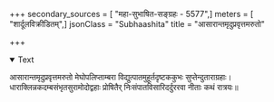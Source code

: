 +++
secondary_sources = [ "महा-सुभाषित-सङ्ग्रहः - 5577",]
meters = [ "शार्दूलविक्रीडितम्",]
jsonClass = "Subhaashita"
title = "आसारान्तमृदुप्रवृत्तमरुतो"

+++

<details open><summary>Text</summary>

आसारान्तमृदुप्रवृत्तमरुतो मेघोपलिप्ताम्बरा विद्युत्पातमुहूर्तदृष्टककुभः सुप्तेन्दुताराग्रहाः।  
धाराक्लिन्नकदम्बसंभृतसुरामोदोद्वहाः प्रोषितैर् निःसंपातविसारिदर्दुररवा नीताः कथं रात्रयः॥
</details>
